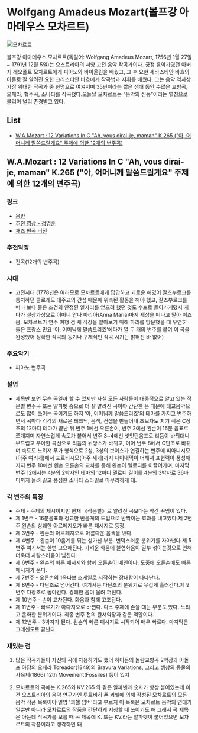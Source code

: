 # Wolfgang Amadeus Mozart(볼프강 아마데우스 모차르트)

![모차르트](https://commons.wikimedia.org/wiki/File:Wolfgang-amadeus-mozart_1.jpg)

볼프강 아마데우스 모차르트(독일어: Wolfgang Amadeus Mozart, 1756년 1월 27일 ~ 1791년 12월 5일)는 오스트리아의 서양 고전 음악 작곡가이다. 궁정 음악가였던 아버지 레오폴트 모차르트에게 피아노와 바이올린을 배웠고, 그 후 요한 세바스티안 바흐의 아들로 잘 알려진 요한 크리스티안 바흐에게 작곡법과 지휘를 배웠다. 그는 음악 역사상 가장 위대한 작곡가 중 한명으로 여겨지며 35년이라는 짧은 생애 동안 수많은 교향곡, 오페라, 협주곡, 소나타를 작곡했다.오늘날 모차르트는 “음악의 신동”이라는 별칭으로 불리며 널리 존경받고 있다.

## List

- [W.A.Mozart : 12 Variations In C "Ah, vous dirai-je, maman" K.265 ("아, 어머니께 말씀드릴게요" 주제에 의한 12개의 변주곡)](<W.A.Mozart-:-12-Variations-In-C-"Ah,-vous-dirai-je,-maman"-K.265-("아,-어머니께-말씀드릴게요"-주제에-의한-12개의-변주곡)>)

## W.A.Mozart : 12 Variations In C "Ah, vous dirai-je, maman" K.265 ("아, 어머니께 말씀드릴게요" 주제에 의한 12개의 변주곡)

### 링크

- [음반](https://www.youtube.com/watch?v=d3O-gIqJ0Tc)
- [추천 영상 - 정명훈](https://youtu.be/MYSk2r9YqeU)
- [재즈 편곡 버전](https://youtu.be/DINLNRtevoI)

### 추천악장

- 전곡(12개의 변주곡)

### 시대

- 고전시대 (1778년은 여러모로 모차르트에게 답답하고 괴로운 해였어 잘츠부르크를 통치하던 콜로레도 대주교의 간섭 때문에 위축된 활동을 해야 했고, 잘츠부르크를 떠나 보다 좋은 조건의 안정된 일자리를 얻으려 했던 것도 수포로 돌아가게됐지 게다가 설상가상으로 어머니 안나 마리아(Anna Maria)마저 세상을 떠나고 말아 이즈음, 모차르트가 연주 여행 겸 새 직장을 알아보기 위해 파리를 방문했을 때 우연히 들은 프랑스 민요 ‘아, 어머님께 말씀드리죠’에다가 열 두 개의 변주를 붙여 이 곡을 완성했어 정확한 작곡의 동기나 구체적인 작곡 시기는 밝혀진 바 없어)

### 주요악기

- 피아노 변주곡

### 설명

- 제목만 보면 무슨 곡일까 할 수 있지만 사실 모든 사람들이 대중적으로 알고 있는 작은별 변주곡 또는 알파벳 송으로 더 잘 알려진 곡이야 간단한 음 때문에 태교음악으로도 많이 쓰이는 곡이기도 하지 ‘아, 어머님께 말씀드리죠’의 테마를 가지고 변주하면서 곡마다 각각의 새로운 테크닉, 음색, 컨셉을 만들어내 초보자도 치기 쉬운 C장조의 12마디 테마가 끝난 뒤 변주 1에선 오른손이, 변주 2에선 왼손이 16분 음표로 쪼개지며 자연스럽게 속도가 붙어서 변주 3~4에선 셋잇단음표로 리듬이 바뀌더니 부드럽고 우아한 곡선으로 리듬의 뉘앙스가 바뀌고, 이어 변주 8에서 C단조로 바뀌며 속도도 느려져 푸가 형식으로 2성, 3성의 보이스가 연결하는 변주에 피아니시모(아주 여리게)에서 포르티시모(아주 세게)까지 다이내믹이 더해져 표현력이 풍성해지지 변주 10에선 왼손 오른손의 교차를 통해 왼손이 멜로디를 이끌어가며, 마지막 변주 12에서는 4분의 2박자인 테마의 12마디 멜로디 길이를 4분의 3박자로 36마디까지 늘려 길고 풍성한 소나타 스타일로 마무리하게 돼.

### 각 변주의 특징

- 주제 - 주제의 제시이지만 현재 《작은별》로 알려진 곡보다는 약간 꾸밈이 있다.
- 제 1변주 - 16분음표와 정교한 반음계의 도입으로 반짝이는 효과를 내고있다.제 2변주
  왼손의 상쾌한 아르페지오가 빠른 패시지로 등장.
- 제 3변주 - 왼손의 아르페지오로 아름다운 음색을 낸다.
- 제 4변주 - 왼손이 10음계를 튀는 성가신 부분. 변덕스러운 분위기를 자아낸다.제 5변주
  여기서는 한번 고요해진다. 가벼운 화음에 불협화음이 일부 섞이는것으로 인해 더욱더 사랑스러움이 넘친다.
- 제 6변주 - 왼손의 빠른 패시지와 함께 오른손이 메인이다. 도중에 오른손에도 빠른 패시지가 온다.
- 제 7변주 - 오른손의 1옥타브 스케일로 시작하는 장대함이 나타난다.
- 제 8변주 - 다단조로 넘어간다. 여기서는 다단조의 분위기로 무겁게 흘러간다.제 9변주
  다장조로 돌아간다. 경쾌한 음이 울려 퍼진다.
- 제 10변주 - 손이 교차된다. 화음과 함께 고조된다.
- 제 11변주 - 빠르기가 아다지오로 바뀐다. 다소 주제에 손을 대는 부분도 있다. 느리고 온화한 분위기이다. 최종 변주 전의 완서악장과 같은 역할이다.
- 제 12변주 - 3박자가 된다. 왼손의 빠른 패시지로 시작되어 매우 빠르다. 마지막은 크레센도로 끝난다.

### 재밌는 점

1. 많은 작곡가들이 자신의 곡에 차용하기도 했어 하이든의 놀람교향곡 2악장과 아돌프 아당의 오페라 Toreador(1849)의 Bravura Variations, 그리고 생상의 동물의 사육제(1866) 12th Movement(Fossiles) 등이 있지

2. 모차르트의 곡에는 K.265와 KV.265 와 같은 알파벳과 숫자가 항상 붙어있는데 이건 오스트리아의 음악 연구가인 루트비히 폰 쾨헬에 의해 작성된 모차르트의 모든 음악 작품 목록이야 일명 '쾨헬 넘버'라고 부르지 이 목록은 모차르트 음악의 연대기일뿐만 아니라 모차르트의 작품을 간단하게 지칭할 때 쓰이기도 해 그래서 곡 제목은 아는데 작곡가를 모를 때 곡 제목에 K. 또는 KV.라는 알파벳이 붙어있으면 모차르트의 작품이라고 생각하면 돼

